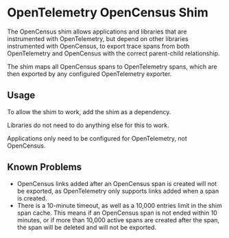 
# OpenTelemetry OpenCensus Shim

The OpenCensus shim allows applications and libraries that are instrumented
with OpenTelemetry, but depend on other libraries instrumented with OpenCensus,
to export trace spans from both OpenTelemetry and OpenCensus with the correct
parent-child relationship.

The shim maps all OpenCensus spans to OpenTelemetry spans, which are then exported
by any configured OpenTelemetry exporter.

## Usage

To allow the shim to work, add the shim as a dependency.

Libraries do not need to do anything else for this to work.

Applications only need to be configured for OpenTelemetry, not OpenCensus.

## Known Problems

* OpenCensus links added after an OpenCensus span is created will not be
exported, as OpenTelemetry only supports links added when a span is created.
* There is a 10-minute timeout, as well as a 10,000 entries limit in
the shim span cache. This means if an OpenCensus span is not ended within 10
minutes, or if more than 10,000 active spans are created after the span,
the span will be deleted and will not be exported.
